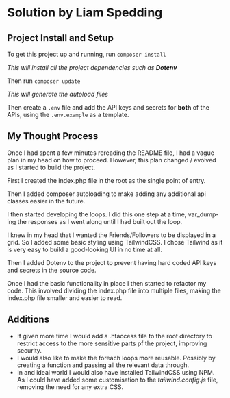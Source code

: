 # Solution by Liam Spedding

## Project Install and Setup

To get this project up and running, run `composer install`

_This will install all the project dependencies such as **Dotenv**_

Then run `composer update` 

_This will generate the autoload files_

Then create a `.env` file and add the API keys and secrets for **both** of the APIs, using the `.env.example` as a template.

## My Thought Process

Once I had spent a few minutes rereading the README file, I had a vague plan in my head on how to proceed. However, this plan changed / evolved as I started to build the project.

First I created the index.php file in the root as the single point of entry.

Then I added composer autoloading to make adding any additional api classes easier in the future.

I then started developing the loops. I did this one step at a time, var_dump-ing the responses as I went along until I had built out the loop.

I knew in my head that I wanted the Friends/Followers to be displayed in a grid. So I added some basic styling using TailwindCSS. I chose Tailwind as it is very easy to build a good-looking UI in no time at all.

Then I added Dotenv to the project to prevent having hard coded API keys and secrets in the source code.

Once I had the basic functionality in place I then started to refactor my code. This involved dividing the index.php file into multiple files, making the index.php file smaller and easier to read.

## Additions

 - If given more time I would add a .htaccess file to the root directory to restrict access to the more sensitive parts pf the project, improving security.
 - I would also like to make the foreach loops more reusable. Possibly by creating a function and passing all the relevant data through. 
 - In and ideal world I would also have installed TailwindCSS using NPM. As I could have added some customisation to the *tailwind.config.js* file, removing the need for any extra CSS.
